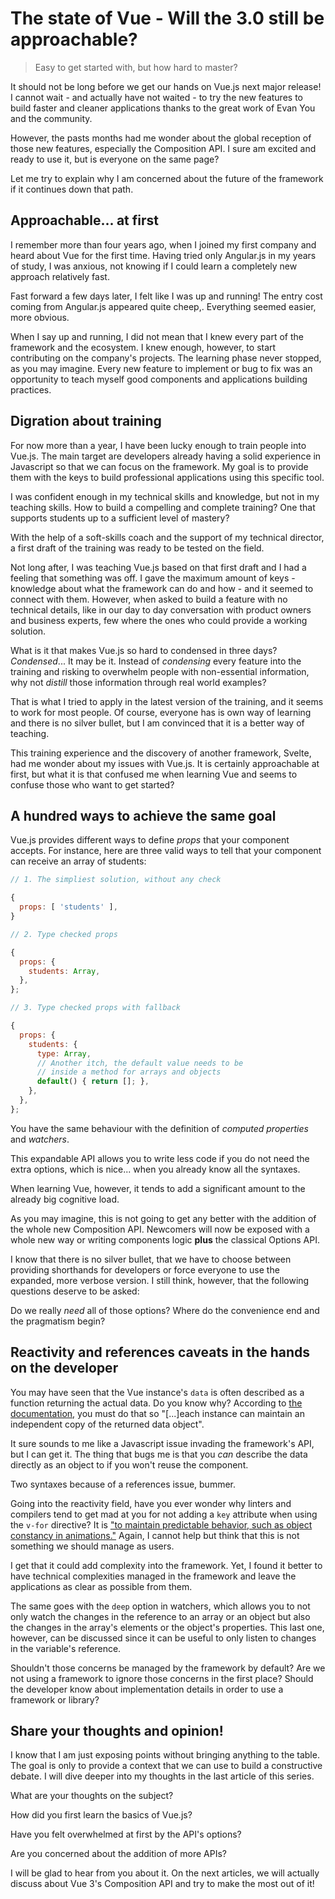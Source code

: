 # The state of Vue - Will the 3.0 still be approachable?

> Easy to get started with, but how hard to master?

It should not be long before we get our hands on Vue.js next major release! I cannot wait - and actually have not waited - to try the new features to build faster and cleaner applications thanks to the great work of Evan You and the community.

However, the pasts months had me wonder about the global reception of those new features, especially the Composition API. I sure am excited and ready to use it, but is everyone on the same page?

Let me try to explain why I am concerned about the future of the framework if it continues down that path.

## Approachable... at first

I remember more than four years ago, when I joined my first company and heard about Vue for the first time. Having tried only Angular.js in my years of study, I was anxious, not knowing if I could learn a completely new approach relatively fast.

Fast forward a few days later, I felt like I was up and running! The entry cost coming from Angular.js appeared quite cheep,. Everything seemed easier, more obvious.

When I say up and running, I did not mean that I knew every part of the framework and the ecosystem. I knew enough, however, to start contributing on the company's projects. The learning phase never stopped, as you may imagine. Every new feature to implement or bug to fix was an opportunity to teach myself good components and applications building practices.

## Digration about training

For now more than a year, I have been lucky enough to train people into Vue.js. The main target are developers already having a solid experience in Javascript so that we can focus on the framework. My goal is to provide them with the keys to build professional applications using this specific tool.

I was confident enough in my technical skills and knowledge, but not in my teaching skills. How to build a compelling and complete training? One that supports students up to a sufficient level of mastery?

With the help of a soft-skills coach and the support of my technical director, a first draft of the training was ready to be tested on the field.

Not long after, I was teaching Vue.js based on that first draft and I had a feeling that something was off. I gave the maximum amount of keys - knowledge about what the framework can do and how - and it seemed to connect with them. However, when asked to build a feature with no technical details, like in our day to day conversation with product owners and business experts, few where the ones who could provide a working solution.

What is it that makes Vue.js so hard to condensed in three days? *Condensed*... It may be it. Instead of *condensing* every feature into the training and risking to overwhelm people with non-essential information, why not *distill* those information through real world examples?

That is what I tried to apply in the latest version of the training, and it seems to work for most people. Of course, everyone has is own way of learning and there is no silver bullet, but I am convinced that it is a better way of teaching.

This training experience and the discovery of another framework, Svelte, had me wonder about my issues with Vue.js. It is certainly approachable at first, but what it is that confused me when learning Vue and seems to confuse those who want to get started?

## A hundred ways to achieve the same goal

Vue.js provides different ways to define *props* that your component accepts. For instance, here are three valid ways to tell that your component can receive an array of students:

```js
// 1. The simpliest solution, without any check

{
  props: [ 'students' ],
}

// 2. Type checked props

{
  props: {
    students: Array,
  },
};

// 3. Type checked props with fallback

{
  props: {
    students: {
      type: Array,
      // Another itch, the default value needs to be
      // inside a method for arrays and objects
      default() { return []; },
    },
  },
};
```

You have the same behaviour with the definition of *computed properties* and *watchers*.

This expandable API allows you to write less code if you do not need the extra options, which is nice... when you already know all the syntaxes.

When learning Vue, however, it tends to add a significant amount to the already big cognitive load.

As you may imagine, this is not going to get any better with the addition of the whole new Composition API. Newcomers will now be exposed with a whole new way or writing components logic **plus** the classical Options API.

I know that there is no silver bullet, that we have to choose between providing shorthands for developers or force everyone to use the expanded, more verbose version. I still think, however, that the following questions deserve to be asked:

Do we really *need* all of those options? Where do the convenience end and the pragmatism begin?

## Reactivity and references caveats in the hands on the developer

You may have seen that the Vue instance's `data` is often described as a function returning the actual data. Do you know why? According to [the documentation](https://vuejs.org/v2/guide/components.html#data-Must-Be-a-Function), you must do that so "[...]each instance can maintain an independent copy of the returned data object".

It sure sounds to me like a Javascript issue invading the framework's API, but I can get it. The thing that bugs me is that you *can* describe the data directly as an object to if you won't reuse the component.

Two syntaxes because of a references issue, bummer.

Going into the reactivity field, have you ever wonder why linters and compilers tend to get mad at you for not adding a `key` attribute when using the `v-for` directive? It is ["to maintain predictable behavior, such as object constancy in animations."](https://vuejs.org/v2/style-guide/#Keyed-v-for-essential) Again, I cannot help but think that this is not something we should manage as users.

I get that it could add complexity into the framework. Yet, I found it better to have technical complexities managed in the framework and leave the applications as clear as possible from them.

The same goes with the `deep` option in watchers, which allows you to not only watch the changes in the reference to an array or an object but also the changes in the array's elements or the object's properties. This last one, however, can be discussed since it can be useful to only listen to changes in the variable's reference.

Shouldn't those concerns be managed by the framework by default? Are we not using a framework to ignore those concerns in the first place? Should the developer know about implementation details in order to use a framework or library?

## Share your thoughts and opinion!

I know that I am just exposing points without bringing anything to the table. The goal is only to provide a context that we can use to build a constructive debate. I will dive deeper into my thoughts in the last article of this series.

What are your thoughts on the subject?

How did you first learn the basics of Vue.js?

Have you felt overwhelmed at first by the API's options?

Are you concerned about the addition of more APIs?

I will be glad to hear from you about it. On the next articles, we will actually discuss about Vue 3's Composition API and try to make the most out of it! 
